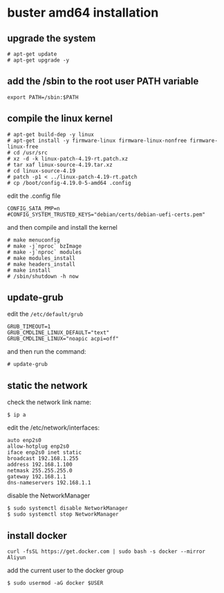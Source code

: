 # buster amd64 installation

## upgrade the system

``` shell
# apt-get update
# apt-get upgrade -y
```
## add the /sbin to the root user PATH variable

``` shell
export PATH=/sbin:$PATH
```

## compile the linux kernel

``` shell
# apt-get build-dep -y linux
# apt-get install -y firmware-linux firmware-linux-nonfree firmware-linux-free
# cd /usr/src
# xz -d -k linux-patch-4.19-rt.patch.xz
# tar xaf linux-source-4.19.tar.xz
# cd linux-source-4.19
# patch -p1 < ../linux-patch-4.19-rt.patch
# cp /boot/config-4.19.0-5-amd64 .config
```
edit the .config file

```
CONFIG_SATA_PMP=n
#CONFIG_SYSTEM_TRUSTED_KEYS="debian/certs/debian-uefi-certs.pem"
```
and then compile and install the kernel

``` shell
# make menuconfig
# make -j`nproc` bzImage
# make -j`nproc` modules
# make modules_install
# make headers_install
# make install
# /sbin/shutdown -h now
```

## update-grub
edit the `/etc/default/grub`

```
GRUB_TIMEOUT=1
GRUB_CMDLINE_LINUX_DEFAULT="text"
GRUB_CMDLINE_LINUX="noapic acpi=off"
```
and then run the command:

``` shell
# update-grub
```

## static the network
check the network link name:

``` shell
$ ip a
```

edit the /etc/network/interfaces:
``` shell
auto enp2s0
allow-hotplug enp2s0
iface enp2s0 inet static
broadcast 192.168.1.255
address 192.168.1.100
netmask 255.255.255.0
gateway 192.168.1.1
dns-nameservers 192.168.1.1
```
disable the NetworkManager

``` shell
$ sudo systemctl disable NetworkManager
$ sudo systemctl stop NetworkManager
```

## install docker
``` shell
curl -fsSL https://get.docker.com | sudo bash -s docker --mirror Aliyun
```
add the current user to the docker group

``` shell
$ sudo usermod -aG docker $USER
```
